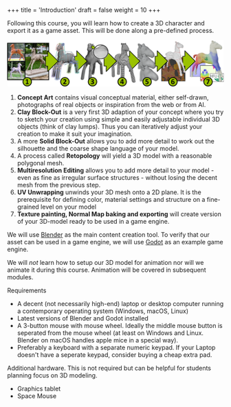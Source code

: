 +++
title = 'Introduction'
draft = false
weight = 10 
+++

Following this course, you will learn how to create a 3D character and export it as a game asset. This will be done along a pre-defined process.

![Process](01_process.png)

1. **Concept Art** contains visual conceptual material, either self-drawn, photographs of real objects or inspiration from the web or from AI. 
2. **Clay Block-Out** is a very first 3D adaption of your concept where you try to sketch your creation using simple and easily adjustable individual 3D objects (think of clay lumps). Thus you can iteratively adjust your creation to make it suit your imagination.
3. A more **Solid Block-Out** allows you to add more detail to work out the silhouette and the coarse shape language of your model. 
4. A process called **Retopology** will yield a 3D model with a reasonable polygonal mesh. 
5. **Multiresolution Editing** allows you to add more detail to your model - even as fine as irregular surface structures - without losing the decent mesh from the previous step.
6. **UV Unwrapping** unwinds your 3D mesh onto a 2D plane. It is the prerequisite for defining color, material settings and structure on a fine-grained level on your model
7. **Texture painting, Normal Map baking and exporting** will create version of your 3D-model ready to be used in a game engine.


We will use [Blender](https://www.blender.org/) as the main content creation tool. To verify that our asset can be used in a game engine, we will use [Godot](https://godotengine.org/) as an example game engine. 


We will *not* learn how to setup our 3D model for animation nor will we animate it during this course. Animation will be covered in subsequent modules.

Requirements

- A decent (not necessarily high-end) laptop or desktop computer running a contemporary operating system (Windows, macOS, Linux)
- Latest versions of Blender and Godot installed
- A 3-button mouse with mouse wheel. Ideally the middle mouse button is seperated from the mouse wheel (at least on Windows and Linux. Blender on macOS handles apple mice in a special way).
- Preferably a keyboard with a separate numeric keypad. If your Laptop doesn't have a seperate keypad, consider buying a cheap extra pad.

Additional hardware. This is not required but can be helpful for students planning focus on 3D modeling.

- Graphics tablet
- Space Mouse

